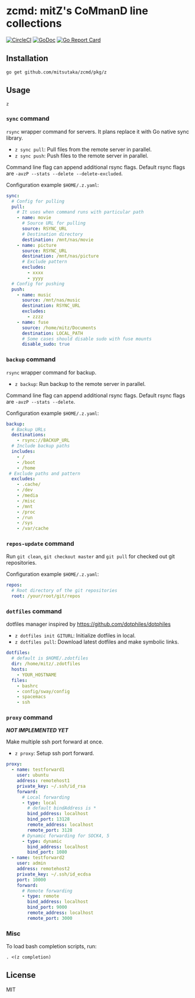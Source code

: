 # zcmd: mitZ's CoMmanD line collections

[![CircleCI](https://circleci.com/gh/mitsutaka/zcmd.svg?style=svg)](https://circleci.com/gh/mitsutaka/zcmd)
[![GoDoc](https://godoc.org/github.com/mitsutaka/zcmd?status.svg)](https://godoc.org/github.com/mitsutaka/zcmd)
[![Go Report Card](https://goreportcard.com/badge/github.com/mitsutaka/zcmd)](https://goreportcard.com/report/github.com/mitsutaka/zcmd)

## Installation

```console
go get github.com/mitsutaka/zcmd/pkg/z
```

## Usage

```console
z
```

### `sync` command

`rsync` wrapper command for servers. It plans replace it with Go native sync library.

- `z sync pull`: Pull files from the remote server in parallel.
- `z sync push`: Push files to the remote server in parallel.

Command line flag can append additional rsync flags. Default rsync flags are `-avzP --stats --delete --delete-excluded`.

Configuration example `$HOME/.z.yaml`:

```yaml
sync:
  # Config for pulling
  pull:
    # It uses when command runs with particular path
    - name: movie
      # Source URL for pulling
      source: RSYNC_URL
      # Destination directory
      destination: /mnt/nas/movie
    - name: picture
      source: RSYNC_URL
      destination: /mnt/nas/picture
      # Exclude pattern
      excludes:
        - xxxx
        - yyyy
  # Config for pushing
  push:
    - name: music
      source: /mnt/nas/music
      destination: RSYNC_URL
      excludes:
        - zzzz
    - name: fuse
      source: /home/mitz/Documents
      destination: LOCAL_PATH
      # Some cases should disable sudo with fuse mounts
      disable_sudo: true
```

### `backup` command

`rsync` wrapper command for backup.

- `z backup`: Run backup to the remote server in parallel.

Command line flag can append additional rsync flags. Default rsync flags are `-avzP --stats --delete`.

Configuration example `$HOME/.z.yaml`:

```yaml
backup:
  # Backup URLs
  destinations:
    - rsync://BACKUP_URL
  # Include backup paths
  includes:
    - /
    - /boot
    - /home
 # Exclude paths and pattern
  excludes:
    - .cache/
    - /dev
    - /media
    - /misc
    - /mnt
    - /proc
    - /run
    - /sys
    - /var/cache
```

### `repos-update` command

Run `git clean`, `git checkout master` and `git pull` for checked out git repositories.

Configuration example `$HOME/.z.yaml`:

```yaml
repos:
  # Root directory of the git repositories
  root: /your/root/git/repos
```

### `dotfiles` command

dotfiles manager inspired by <https://github.com/dotphiles/dotphiles>

- `z dotfiles init GITURL`: Initialize dotfiles in local.
- `z dotfiles pull`: Download latest dotfiles and make symbolic links.

```yaml
dotfiles:
  # default is $HOME/.zdotfiles
  dir: /home/mitz/.zdotfiles
  hosts:
    - YOUR_HOSTNAME
  files:
    - bashrc
    - config/sway/config
    - spacemacs
    - ssh
```

### `proxy` command

***NOT IMPLEMENTED YET***

Make multiple ssh port forward at once.

- `z proxy`: Setup ssh port forward.

```yaml
proxy:
  - name: testforward1
    user: ubuntu
    address: remotehost1
    private_key: ~/.ssh/id_rsa
    forward:
      # Local forwarding
      - type: local
        # default bindAddress is *
        bind_pddress: localhost
        bind_port: 13128
        remote_address: localhost
        remote_port: 3128
      # Dynamic forwarding for SOCK4, 5
      - type: dynamic
        bind_address: localhost
        bind_port: 1080
  - name: testforward2
    user: admin
    address: remotehost2
    private_key: ~/.ssh/id_ecdsa
    port: 10000
    forward:
      # Remote forwarding
      - type: remote
        bind_address: localhost
        bind_port: 9000
        remote_address: localhost
        remote_port: 3000
```

### Misc

To load bash completion scripts, run:

```console
. <(z completion)
```

## License

MIT
